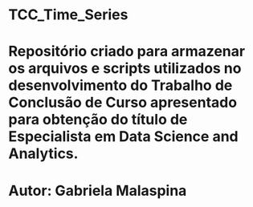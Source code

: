 # TCC_Time_Series

# Repositório criado para armazenar os arquivos e scripts utilizados no desenvolvimento do Trabalho de Conclusão de Curso apresentado para obtenção do título de Especialista em Data Science and Analytics.

# Autor: Gabriela Malaspina
